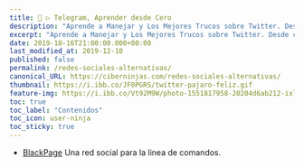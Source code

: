 ```yaml
---
title: 🐤 ▷ Telegram, Aprender desde Cero
description: "Aprende a Manejar y Los Mejores Trucos sobre Twitter. Desde cero todo lo que debes saber"
excerpt: "Aprende a Manejar y Los Mejores Trucos sobre Twitter. Desde cero todo lo que debes saber"
date: 2019-10-16T21:00:00.000+00:00
last_modified_at: 2019-12-10
published: false
permalink: /redes-sociales-alternativas/
canonical_URL: https://ciberninjas.com/redes-sociales-alternativas/
thumbnail: https://i.ibb.co/JF0PGRS/twitter-pajaro-feliz.gif
feature-img: https://i.ibb.co/Vt92M9W/photo-1551817958-20204d6ab212-ixlib-rb-1-2.jpg
toc: true
toc_label: "Contenidos"
toc_icon: user-ninja
toc_sticky: true
---
```


* [BlackPage](https://github.com/commandquarterly/blackpage) Una red social para la linea de comandos.